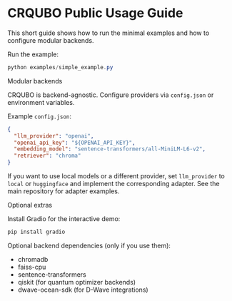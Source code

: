# CRQUBO Public Usage Guide

This short guide shows how to run the minimal examples and how to configure modular backends.

Run the example:

```powershell
python examples/simple_example.py
```

Modular backends

CRQUBO is backend-agnostic. Configure providers via `config.json` or environment variables.

Example `config.json`:

```json
{
  "llm_provider": "openai",
  "openai_api_key": "${OPENAI_API_KEY}",
  "embedding_model": "sentence-transformers/all-MiniLM-L6-v2",
  "retriever": "chroma"
}
```

If you want to use local models or a different provider, set `llm_provider` to `local` or `huggingface` and implement the corresponding adapter. See the main repository for adapter examples.

Optional extras

Install Gradio for the interactive demo:

```powershell
pip install gradio
```

Optional backend dependencies (only if you use them):

- chromadb
- faiss-cpu
- sentence-transformers
- qiskit (for quantum optimizer backends)
- dwave-ocean-sdk (for D-Wave integrations)
